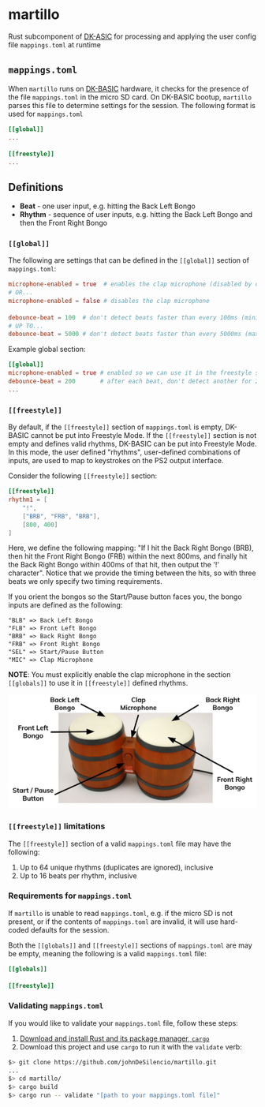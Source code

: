 # martillo

Rust subcomponent of [DK-ASIC](https://github.com/johnDeSilencio/DK-BASIC)
for processing and applying the user config file `mappings.toml` at runtime

## `mappings.toml`

When `martillo` runs on [DK-BASIC](https://github.com/johnDeSilencio/DK-BASIC)
hardware, it checks for the presence of the file `mappings.toml` in the micro
SD card. On DK-BASIC bootup, `martillo` parses this file to determine settings
for the session. The following format is used for `mappings.toml`

```toml
[[global]]
...

[[freestyle]]
...
```

## Definitions

* __Beat__ - one user input, e.g. hitting the Back Left Bongo
* __Rhythm__ - sequence of user inputs, e.g. hitting the Back Left Bongo
and then the Front Right Bongo

### `[[global]]`

The following are settings that can be defined in the `[[global]]` section
of `mappings.toml`:

```toml
microphone-enabled = true  # enables the clap microphone (disabled by default)
# OR...
microphone-enabled = false # disables the clap microphone

debounce-beat = 100  # don't detect beats faster than every 100ms (minimum)
# UP TO...
debounce-beat = 5000 # don't detect beats faster than every 5000ms (maximum)
```

Example global section:

```toml
[[global]]
microphone-enabled = true # enabled so we can use it in the freestyle section
debounce-beat = 200       # after each beat, don't detect another for 200ms
...
```

### `[[freestyle]]`

By default, if the `[[freestyle]]` section of `mappings.toml` is empty,
DK-BASIC cannot be put into Freestyle Mode. If the `[[freestyle]]` section is
not empty and defines valid rhythms, DK-BASIC can be put into Freestyle Mode.
In this mode, the user defined "rhythms", user-defined combinations of inputs,
are used to map to keystrokes on the PS2 output interface.

Consider the following `[[freestyle]]` section:

```toml
[[freestyle]]
rhythm1 = [
    "!",
    ["BRB", "FRB", "BRB"],
    [800, 400]
]
```

Here, we define the following mapping: "If I hit the Back Right Bongo (BRB), then
hit the Front Right Bongo (FRB) within the next 800ms, and finally hit the Back
Right Bongo within 400ms of that hit, then output the '!' character". Notice that
we provide the timing between the hits, so with three beats we only specify two
timing requirements.

If you orient the bongos so the Start/Pause button faces you, the bongo inputs are
defined as the following:

```none
"BLB" => Back Left Bongo
"FLB" => Front Left Bongo
"BRB" => Back Right Bongo
"FRB" => Front Right Bongo
"SEL" => Start/Pause Button
"MIC" => Clap Microphone
```

__NOTE__: You must explicitly enable the clap microphone in the section `[[globals]]`
to use it in `[[freestyle]]` defined rhythms.

![DK Bongos input diagram](./doc/dk_inputs.png)

### `[[freestyle]]` limitations

The `[[freestyle]]` section of a  valid `mappings.toml` file may have
the following:

1. Up to 64 unique rhythms (duplicates are ignored), inclusive
2. Up to 16 beats per rhythm, inclusive

### Requirements for `mappings.toml`

If `martillo` is unable to read `mappings.toml`, e.g. if the micro SD is not
present, or if the contents of `mappings.toml` are invalid, it will use
hard-coded defaults for the session.

Both the `[[globals]]` and `[[freestyle]]` sections of `mappings.toml` are
may be empty, meaning the following is a valid `mappings.toml` file:

```toml
[[globals]]

[[freestyle]]
```

### Validating `mappings.toml`

If you would like to validate your `mappings.toml` file, follow these steps:

1. [Download and install Rust and its package manager, `cargo`](https://www.rust-lang.org/tools/install)
2. Download this project and use `cargo` to run it with the `validate` verb:

```bash
$> git clone https://github.com/johnDeSilencio/martillo.git
...
$> cd martillo/
$> cargo build
$> cargo run -- validate "[path to your mappings.toml file]"
```
